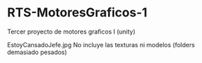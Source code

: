 # RTS-MotoresGraficos-1

Tercer proyecto de motores graficos I (unity)

EstoyCansadoJefe.jpg
 No incluye las texturas ni modelos (folders demasiado pesados)
